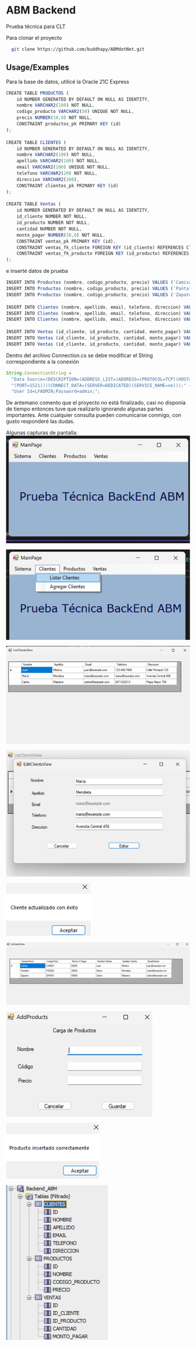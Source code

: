 # ABM Backend

Prueba técnica para CLT

Para clonar el proyecto

```bash
  git clone https://github.com/buddhapy/ABMdotNet.git
```

## Usage/Examples

Para la base de datos, utilicé la Oracle 21C Express

```javascript
CREATE TABLE PRODUCTOS (
    id NUMBER GENERATED BY DEFAULT ON NULL AS IDENTITY,
    nombre VARCHAR2(100) NOT NULL,
    codigo_producto VARCHAR2(50) UNIQUE NOT NULL,
    precio NUMBER(10,0) NOT NULL,
    CONSTRAINT productos_pk PRIMARY KEY (id)
);

CREATE TABLE CLIENTES (
    id NUMBER GENERATED BY DEFAULT ON NULL AS IDENTITY,
    nombre VARCHAR2(100) NOT NULL,
    apellido VARCHAR2(100) NOT NULL,
    email VARCHAR2(100) UNIQUE NOT NULL,
    telefono VARCHAR2(20) NOT NULL,
    direccion VARCHAR2(200),
    CONSTRAINT clientes_pk PRIMARY KEY (id)
);

CREATE TABLE Ventas (
    id NUMBER GENERATED BY DEFAULT ON NULL AS IDENTITY,
    id_cliente NUMBER NOT NULL,
    id_producto NUMBER NOT NULL,
    cantidad NUMBER NOT NULL,
    monto_pagar NUMBER(10,0) NOT NULL,
    CONSTRAINT ventas_pk PRIMARY KEY (id),
    CONSTRAINT ventas_fk_cliente FOREIGN KEY (id_cliente) REFERENCES Clientes(id),
    CONSTRAINT ventas_fk_producto FOREIGN KEY (id_producto) REFERENCES Productos(id)
);

```

e inserté datos de prueba

```javascript
INSERT INTO Productos (nombre, codigo_producto, precio) VALUES ('Camisa', 'CAM001', 29000);
INSERT INTO Productos (nombre, codigo_producto, precio) VALUES ('Pantalón', 'PAN002', 39000);
INSERT INTO Productos (nombre, codigo_producto, precio) VALUES ('Zapatos', 'ZAP003', 59000);

INSERT INTO Clientes (nombre, apellido, email, telefono, direccion) VALUES ('Juan', 'Medina', 'juan@example.com', '123-456-7890', 'Calle Principal 123');
INSERT INTO Clientes (nombre, apellido, email, telefono, direccion) VALUES ('María', 'Mendieta', 'maria@example.com', '0981123456', 'Avenida Central 456');
INSERT INTO Clientes (nombre, apellido, email, telefono, direccion) VALUES ('Carlos', 'Maidana', 'carlos@example.com', '0971232313', 'Plaza Mayor 789');

INSERT INTO Ventas (id_cliente, id_producto, cantidad, monto_pagar) VALUES (1, 1, 2, 58000);  -- Juan compra 2 camisas
INSERT INTO Ventas (id_cliente, id_producto, cantidad, monto_pagar) VALUES (2, 2, 1, 39000);  -- María compra 1 pantalón
INSERT INTO Ventas (id_cliente, id_producto, cantidad, monto_pagar) VALUES (3, 3, 1, 59000);  -- Carlos compra 1 par de zapatos
```

Dentro del archivo Connection.cs se debe modificar el String correspondiente a la conexión

```javascript
String.ConnectionString =
  "Data Source=(DESCRIPTION=(ADDRESS_LIST=(ADDRESS=(PROTOCOL=TCP)(HOST=localhost)" +
  "(PORT=1521)))(CONNECT_DATA=(SERVER=DEDICATED)(SERVICE_NAME=xe)));" +
  "User Id=LFADMIN;Password=admin;";
```

De antemano comento que el proyecto no está finalizado, casi no disponía de tiempo entonces tuve que realizarlo ignorando algunas partes importantes.
Ante cualquier consulta pueden comunicarse conmigo, con gusto responderé las dudas.

Algunas capturas de pantalla:
![alt text](image.png)

![Cada item del menu lleva a su respectiva pantalla](image-1.png)

![alt text](image-2.png)

![Al clickear en alguna celda, permite editarlo](image-3.png)

![alt text](image-4.png)

![alt text](image-5.png)

![alt text](image-6.png)

![alt text](image-7.png)

![alt text](image-8.png)
